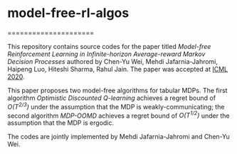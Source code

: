 # model-free-rl-algos
=====================

This repository contains source codes for the paper titled _Model-free Reinforcement Learning in Infinite-horizon Average-reward Markov Decision Processes_ authored by
Chen-Yu Wei, Mehdi Jafarnia-Jahromi, Haipeng Luo, Hiteshi Sharma, Rahul Jain. 
The paper was accepted at [ICML 2020](https://icml.cc/Conferences/2020).

This paper proposes two model-free algorithms for tabular MDPs. The first algorithm _Optimistic Discounted Q-learning_ achieves a regret bound of _O(T<sup>2/3</sup>)_ under the assumption that the MDP is weakly-communicating; the second algorithm _MDP-OOMD_ achieves a regret bound of _O(T<sup>1/2</sup>)_ under the assumption that the MDP is ergodic. 

The codes are jointly implemented by Mehdi Jafarnia-Jahromi and Chen-Yu Wei. 
